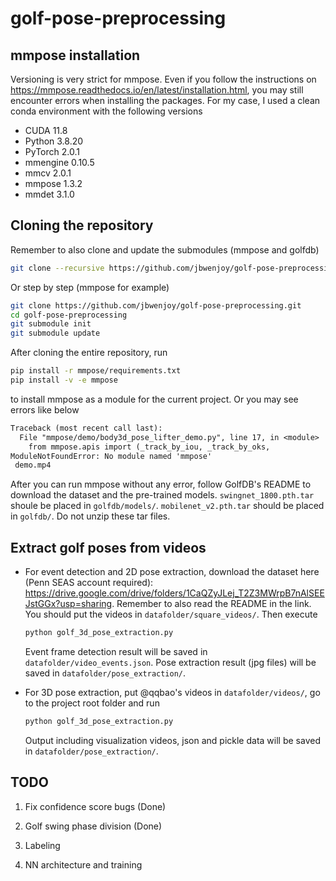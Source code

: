 # golf-pose-preprocessing

## mmpose installation

Versioning is very strict for mmpose.
Even if you follow the instructions on https://mmpose.readthedocs.io/en/latest/installation.html,
you may still encounter errors when installing the packages.
For my case, I used a clean conda environment with the following versions

* CUDA 11.8
* Python 3.8.20
* PyTorch 2.0.1
* mmengine 0.10.5
* mmcv 2.0.1
* mmpose 1.3.2
* mmdet 3.1.0

## Cloning the repository

Remember to also clone and update the submodules (mmpose and golfdb)

```bash
git clone --recursive https://github.com/jbwenjoy/golf-pose-preprocessing.git
```

Or step by step (mmpose for example)

```bash
git clone https://github.com/jbwenjoy/golf-pose-preprocessing.git
cd golf-pose-preprocessing
git submodule init
git submodule update
```

After cloning the entire repository, run

```bash
pip install -r mmpose/requirements.txt
pip install -v -e mmpose
```

to install mmpose as a module for the current project. Or you may see errors like below

```txt
Traceback (most recent call last):
  File "mmpose/demo/body3d_pose_lifter_demo.py", line 17, in <module>
    from mmpose.apis import (_track_by_iou, _track_by_oks,
ModuleNotFoundError: No module named 'mmpose'
 demo.mp4
```

After you can run mmpose without any error, follow GolfDB's README to download the dataset and the pre-trained models. 
`swingnet_1800.pth.tar` shoule be placed in `golfdb/models/`. 
`mobilenet_v2.pth.tar` should be placed in `golfdb/`.
Do not unzip these tar files.

## Extract golf poses from videos

* For event detection and 2D pose extraction, download the dataset here (Penn SEAS account required): https://drive.google.com/drive/folders/1CaQZyJLej_T2Z3MWrpB7nAlSEEJstGGx?usp=sharing. Remember to also read the README in the link. You should put the videos in `datafolder/square_videos/`. Then execute

  ```bash
  python golf_3d_pose_extraction.py
  ```

  Event frame detection result will be saved in `datafolder/video_events.json`. Pose extraction result (jpg files) will be saved in `datafolder/pose_extraction/`.

* For 3D pose extraction, put @qqbao's videos in `datafolder/videos/`, go to the project root folder and run

  ```bash
  python golf_3d_pose_extraction.py
  ```
  
  Output including visualization videos, json and pickle data will be saved in `datafolder/pose_extraction/`.

## TODO

1. Fix confidence score bugs (Done)

2. Golf swing phase division (Done)

3. Labeling

4. NN architecture and training
